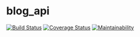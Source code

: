 # blog_api
[![Build Status](https://travis-ci.org/LostLite/blog_api.svg?branch=master)](https://travis-ci.org/LostLite/blog_api) 
[![Coverage Status](https://coveralls.io/repos/github/LostLite/blog_api/badge.svg?branch=master)](https://coveralls.io/github/LostLite/blog_api?branch=master) 
[![Maintainability](https://api.codeclimate.com/v1/badges/2023c5638aac422ca1ad/maintainability)](https://codeclimate.com/github/LostLite/blog_api/maintainability)
